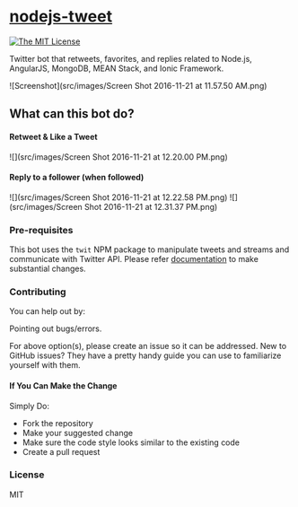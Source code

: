 # [nodejs-tweet](https://twitter.com/nodejstweets)

[![The MIT License](https://img.shields.io/badge/license-MIT-orange.svg?style=flat-square)](http://opensource.org/licenses/MIT)

Twitter bot that retweets, favorites, and replies related to Node.js, AngularJS, MongoDB, MEAN Stack, and Ionic Framework.

![Screenshot](src/images/Screen Shot 2016-11-21 at 11.57.50 AM.png)

## What can this bot do?

#### Retweet & Like a Tweet

![](src/images/Screen Shot 2016-11-21 at 12.20.00 PM.png)

#### Reply to a follower (when followed)

![](src/images/Screen Shot 2016-11-21 at 12.22.58 PM.png)
![](src/images/Screen Shot 2016-11-21 at 12.31.37 PM.png)

### Pre-requisites
This bot uses the `twit` NPM package to manipulate tweets and streams and communicate with Twitter API. Please refer [documentation](https://github.com/ttezel/twit) to make substantial changes.

### Contributing
You can help out by:

Pointing out bugs/errors.

For above option(s), please create an issue so it can be addressed. New to GitHub issues? They have a pretty handy guide you can use to familiarize yourself with them.

#### If You Can Make the Change

Simply Do:

- Fork the repository
- Make your suggested change
- Make sure the code style looks similar to the existing code
- Create a pull request

### License
MIT